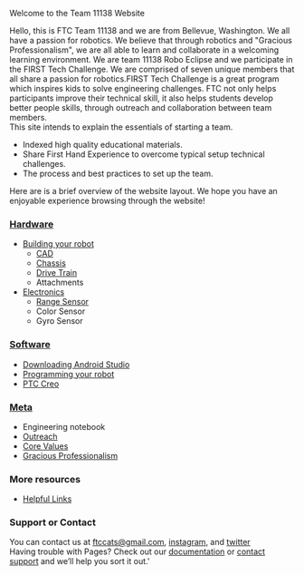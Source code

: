Welcome to the Team 11138 Website

Hello, this is FTC Team 11138 and we are from Bellevue, Washington. We all have a passion for robotics. We believe that through robotics and "Gracious Professionalism", we are all able to learn and collaborate in a welcoming learning environment.
We are team 11138 Robo Eclipse and we participate in the FIRST Tech Challenge. We are comprised of seven unique members that all share a passion for robotics.FIRST Tech Challenge is a great program which inspires kids to solve engineering challenges. FTC not only helps participants improve their technical skill, it also helps students develop better people skills, through outreach and collaboration between team members.   
This site intends to explain the essentials of starting a team. 
- Indexed high quality educational materials. 
- Share First Hand Experience to overcome typical setup technical challenges. 
- The process and best practices to set up the team.  

Here are is a brief overview of the website layout. We hope you have an enjoyable experience browsing through the website!
### [Hardware](https://ftccats.github.io/Intro_Hardware)
- [Building your robot](https://ftccats.github.io/Hardware_BuildingYourRobot)
    * [CAD](https://ftccats.github.io/CADWithPTC)
    * [Chassis](https://ftccats.github.io/Chassis)
    * [Drive Train](https://ftccats.github.io/drivetrain)
    * Attachments
- [Electronics](https://github.com/ftccats/ftccats.github.io/blob/master/Electronics.md)
    * [Range Sensor](https://ftccats.github.io/RangeSensor)
    * Color Sensor
    * Gyro Sensor  
    
### [Software](https://ftccats.github.io/Intro_Software)
- [Downloading Android Studio](https://ftccats.github.io/SourceControlAndroidStudio)
- [Programming your robot](https://ftccats.github.io/ProgrammingBasics)
- [PTC Creo](https://ftccats.github.io/CADWithPTC)  

### [Meta](https://ftccats.github.io/Intro_Meta)
 - Engineering notebook
 - [Outreach](https://ftccats.github.io/Outreach)
 - [Core Values](https://ftccats.github.io/corevalues)
 - [Gracious Professionalism](https://ftccats.github.io/graciousprofessionalism)
 
### More resources
 - [Helpful Links](https://ftccats.github.io/resources)

### Support or Contact
You can contact us at ftccats@gmail.com, [instagram](https://www.instagram.com/roboeclipse_ftc/), and [twitter](https://twitter.com/Roboeclipse_ftc)  
Having trouble with Pages? Check out our [documentation](https://help.github.com/categories/github-pages-basics/) or [contact support](https://github.com/contact) and we’ll help you sort it out.'


